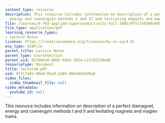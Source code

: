 ```yaml
---
content_type: resource
description: This resource includes information on description of a perfect diamagnet,
  energy and coenergyin methods I and II and levitating magnets and maglev trains.
file: /courses/6-763-applied-superconductivity-fall-2005/9ffc7a9396e895a92a0490e49e9e39ad_lecture8.pdf
file_type: application/pdf
learning_resource_types:
- Lecture Notes
license: https://creativecommons.org/licenses/by-nc-sa/4.0/
ocw_type: OCWFile
parent_title: Lecture Notes
parent_type: CourseSection
parent_uid: 6578b634-68d1-9a5d-182a-c23165270ed8
resourcetype: Document
title: lecture8.pdf
uid: 9ffc7a93-96e8-95a9-2a04-90e49e9e39ad
video_files:
  video_thumbnail_file: null
video_metadata:
  youtube_id: null
---
```

This resource includes information on description of a perfect diamagnet, energy and coenergyin methods I and II and levitating magnets and maglev trains.